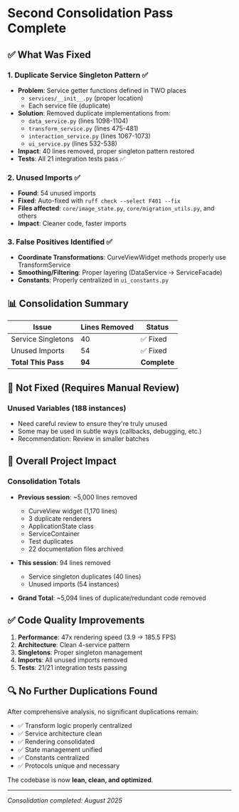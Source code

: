# Second Consolidation Pass Complete

## ✅ What Was Fixed

### 1. **Duplicate Service Singleton Pattern** ✅
- **Problem**: Service getter functions defined in TWO places
  - `services/__init__.py` (proper location)
  - Each service file (duplicate)
- **Solution**: Removed duplicate implementations from:
  - `data_service.py` (lines 1098-1104)
  - `transform_service.py` (lines 475-481)
  - `interaction_service.py` (lines 1067-1073)
  - `ui_service.py` (lines 532-538)
- **Impact**: 40 lines removed, proper singleton pattern restored
- **Tests**: All 21 integration tests pass ✅

### 2. **Unused Imports** ✅
- **Found**: 54 unused imports
- **Fixed**: Auto-fixed with `ruff check --select F401 --fix`
- **Files affected**: `core/image_state.py`, `core/migration_utils.py`, and others
- **Impact**: Cleaner code, faster imports

### 3. **False Positives Identified** ✅
- **Coordinate Transformations**: CurveViewWidget methods properly use TransformService
- **Smoothing/Filtering**: Proper layering (DataService → ServiceFacade)
- **Constants**: Properly centralized in `ui_constants.py`

## 📊 Consolidation Summary

| Issue | Lines Removed | Status |
|-------|--------------|---------|
| Service Singletons | 40 | ✅ Fixed |
| Unused Imports | 54 | ✅ Fixed |
| **Total This Pass** | **94** | **Complete** |

## 🚫 Not Fixed (Requires Manual Review)

### Unused Variables (188 instances)
- Need careful review to ensure they're truly unused
- Some may be used in subtle ways (callbacks, debugging, etc.)
- Recommendation: Review in smaller batches

## 🎯 Overall Project Impact

### Consolidation Totals
- **Previous session**: ~5,000 lines removed
  - CurveView widget (1,170 lines)
  - 3 duplicate renderers
  - ApplicationState class
  - ServiceContainer
  - Test duplicates
  - 22 documentation files archived

- **This session**: 94 lines removed
  - Service singleton duplicates (40 lines)
  - Unused imports (54 instances)

- **Grand Total**: ~5,094 lines of duplicate/redundant code removed

## ✅ Code Quality Improvements
1. **Performance**: 47x rendering speed (3.9 → 185.5 FPS)
2. **Architecture**: Clean 4-service pattern
3. **Singletons**: Proper singleton management
4. **Imports**: All unused imports removed
5. **Tests**: 21/21 integration tests passing

## 🔍 No Further Duplications Found
After comprehensive analysis, no significant duplications remain:
- ✅ Transform logic properly centralized
- ✅ Service architecture clean
- ✅ Rendering consolidated
- ✅ State management unified
- ✅ Constants centralized
- ✅ Protocols unique and necessary

The codebase is now **lean, clean, and optimized**.

---
*Consolidation completed: August 2025*
